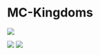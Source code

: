 # MC-Kingdoms
<img src="https://www.bisecthosting.com/images/CF/MCKingdoms/BH_MC_HEADER.webp" title="" alt=" " data-align="center">

[![](https://img.shields.io/discord/920716981303377952?style=for-the-badge&logo=discord&logoColor=0C124C&labelColor=95BD20&color=A6DBF8)](https://discord.gg/JyURxyJFxZ) ![](https://img.shields.io/badge/Rent%20a%20server-A6DBF8?labelColor=95BD20&style=for-the-badge&logo=Codeforces&logoColor=0C124C&color=A6DBF8)

